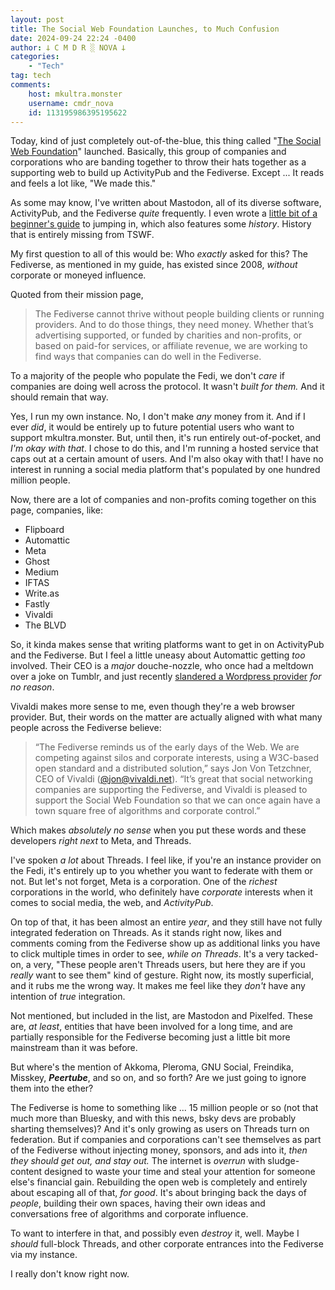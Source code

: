 ```yaml
---
layout: post
title: The Social Web Foundation Launches, to Much Confusion
date: 2024-09-24 22:24 -0400
author: 𐕣 C M D R ░ NOVA 𐕣
categories:
    - "Tech"
tag: tech
comments:
    host: mkultra.monster
    username: cmdr_nova
    id: 113195986395195622
---
```


Today, kind of just completely out-of-the-blue, this thing called "<a href="https://socialwebfoundation.org" target="_blank">The Social Web Foundation</a>" launched. Basically, this group of companies and corporations who are banding together to throw their hats together as a supporting web to build up ActivityPub and the Fediverse. Except ... It reads and feels a lot like, "We made this."

As some may know, I've written about Mastodon, all of its diverse software, ActivityPub, and the Fediverse *quite* frequently. I even wrote a <a class="page-link" href="/pages/activitypub">little bit of a beginner's guide</a> to jumping in, which also features some *history*. History that is entirely missing from TSWF.

My first question to all of this would be: Who *exactly* asked for this? The Fediverse, as mentioned in my guide, has existed since 2008, *without* corporate or moneyed influence. 

Quoted from their mission page,

>The Fediverse cannot thrive without people building clients or running providers. And to do those things, they need money. Whether that’s advertising supported, or funded by charities and non-profits, or based on paid-for services, or affiliate revenue, we are working to find ways that companies can do well in the Fediverse.

To a majority of the people who populate the Fedi, we don't *care* if companies are doing well across the protocol. It wasn't *built for them.* And it should remain that way.

Yes, I run my own instance. No, I don't make *any* money from it. And if I ever *did*, it would be entirely up to future potential users who want to support mkultra.monster. But, until then, it's run entirely out-of-pocket, and *I'm okay with that*. I chose to do this, and I'm running a hosted service that caps out at a certain amount of users. And I'm also okay with that! I have no interest in running a social media platform that's populated by one hundred million people.

Now, there are a lot of companies and non-profits coming together on this page, companies, like:

- Flipboard
- Automattic
- Meta
- Ghost
- Medium
- IFTAS
- Write.as
- Fastly
- Vivaldi
- The BLVD

So, it kinda makes sense that writing platforms want to get in on ActivityPub and the Fediverse. But I feel a little uneasy about Automattic getting *too* involved. Their CEO is a *major* douche-nozzle, who once had a meltdown over a joke on Tumblr, and just recently <a href="https://techcrunch.com/2024/09/23/wp-engine-sends-cease-and-desist-letter-to-automattic-over-mullenwegs-comments/?guccounter=1" target="_blank">slandered a Wordpress provider</a> *for no reason*.

Vivaldi makes more sense to me, even though they're a web browser provider. But, their words on the matter are actually aligned with what many people across the Fediverse believe:

>“The Fediverse reminds us of the early days of the Web. We are competing against silos and corporate interests, using a W3C-based open standard and a distributed solution,” says Jon Von Tetzchner, CEO of Vivaldi (<a href="https://social.vivaldi.net/@jon" target="_blank">@jon@vivaldi.net</a>). “It’s great that social networking companies are supporting the Fediverse, and Vivaldi is pleased to support the Social Web Foundation so that we can once again have a town square free of algorithms and corporate control.”

Which makes *absolutely no sense* when you put these words and these developers *right next* to Meta, and Threads.

I've spoken *a lot* about Threads. I feel like, if you're an instance provider on the Fedi, it's entirely up to you whether you want to federate with them or not. But let's not forget, Meta is a corporation. One of the *richest* corporations in the world, who definitely have *corporate* interests when it comes to social media, the web, and *ActivityPub*.

On top of that, it has been almost an entire *year*, and they still have not fully integrated federation on Threads. As it stands right now, likes and comments coming from the Fediverse show up as additional links you have to click multiple times in order to see, *while on Threads*. It's a very tacked-on, a very, "These people aren't Threads users, but here they are if you *really* want to see them" kind of gesture. Right now, its mostly superficial, and it rubs me the wrong way. It makes me feel like they *don't* have any intention of *true* integration.

Not mentioned, but included in the list, are Mastodon and Pixelfed. These are, *at least*, entities that have been involved for a long time, and are partially responsible for the Fediverse becoming just a little bit more mainstream than it was before.

But where's the mention of Akkoma, Pleroma, GNU Social, Freindika, Misskey, ***Peertube***, and so on, and so forth? Are we just going to ignore them into the ether?

The Fediverse is home to something like ... 15 million people or so (not that much more than Bluesky, and with this news, bsky devs are probably sharting themselves)? And it's only growing as users on Threads turn on federation. But if companies and corporations can't see themselves as part of the Fediverse without injecting money, sponsors, and ads into it, *then they should get out, and stay out.* The internet is *overrun* with sludge-content designed to waste your time and steal your attention for someone else's financial gain. Rebuilding the open web is completely and entirely about escaping all of that, *for good*. It's about bringing back the days of *people*, building their own spaces, having their own ideas and conversations free of algorithms and corporate influence.

To want to interfere in that, and possibly even *destroy* it, well. Maybe I *should* full-block Threads, and other corporate entrances into the Fediverse via my instance.

I really don't know right now.